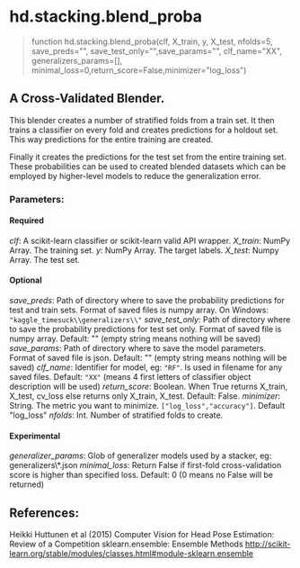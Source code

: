 # hd.stacking.blend_proba

> function hd.stacking.blend_proba(clf, X_train, y, X_test, nfolds=5, save_preds="", save_test_only="",save_params="", clf_name="XX", generalizers_params=[], minimal_loss=0,return_score=False,minimizer="log_loss")

## A Cross-Validated Blender.

This blender creates a number of stratified folds from a train set. It then trains a classifier on every fold and creates predictions for a holdout set. This way predictions for the entire training are created.

Finally it creates the predictions for the test set from the entire training set. These probabilities can be used to created blended datasets which can be employed by higher-level models to reduce the generalization error.

### Parameters: 

#### Required
*clf*: A scikit-learn classifier or scikit-learn valid API wrapper.
*X_train*: NumPy Array. The training set.
*y*: NumPy Array. The target labels.
*X_test*: Numpy Array. The test set.

#### Optional
*save_preds*: Path of directory where to save the probability predictions for test and train sets. Format of saved files is numpy array.
On Windows: `"kaggle_timesuck\\generalizers\\"`
*save_test_only*: Path of directory where to save the probability predictions for test set only. Format of saved file is numpy array. Default: "" (empty string means nothing will be saved)
*save_params*: Path of directory where to save the model parameters. Format of saved file is json. Default: "" (empty string means nothing will be saved)
*clf_name*: Identifier for model, eg: `"RF"`. Is used in filename for any saved files. Default: `"XX"` (means 4 first letters of classifier object description will be used)
*return_score*: Boolean. When True returns X_train, X_test, cv_loss else returns only X_train, X_test. Default: False. 
*minimizer*: String. The metric you want to minimize. `["log_loss","accuracy"]`. Default "log_loss"
*nfolds*: Int. Number of stratified folds to create.

#### Experimental
*generalizer_params*: Glob of generalizer models used by a stacker, eg: generalizers\\*.json
*minimal_loss*: Return False if first-fold cross-validation score is higher than specified loss. Default: 0 (0 means no False will be returned)

## References:
Heikki Huttunen et al (2015) Computer Vision for Head Pose Estimation: Review of a Competition
sklearn.ensemble: Ensemble Methods http://scikit-learn.org/stable/modules/classes.html#module-sklearn.ensemble